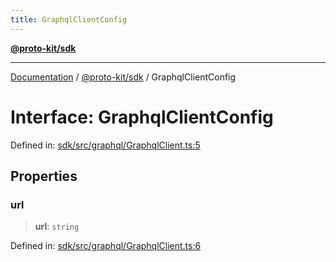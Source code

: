 ```yaml
---
title: GraphqlClientConfig
---
```


[**@proto-kit/sdk**](../README.md)

***

[Documentation](../../../README.md) / [@proto-kit/sdk](../README.md) / GraphqlClientConfig

# Interface: GraphqlClientConfig

Defined in: [sdk/src/graphql/GraphqlClient.ts:5](https://github.com/proto-kit/framework/blob/4d6b3b6da51b3edee0fbf25ce72c1f59ec61e891/packages/sdk/src/graphql/GraphqlClient.ts#L5)

## Properties

### url

> **url**: `string`

Defined in: [sdk/src/graphql/GraphqlClient.ts:6](https://github.com/proto-kit/framework/blob/4d6b3b6da51b3edee0fbf25ce72c1f59ec61e891/packages/sdk/src/graphql/GraphqlClient.ts#L6)
